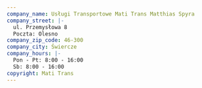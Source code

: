 ```yaml
---
company_name: Usługi Transportowe Mati Trans Matthias Spyra
company_street: |-
  ul. Przemysłowa 8
  Poczta: Olesno
company_zip_code: 46-300
company_city: Świercze
company_hours: |-
  Pon - Pt: 8:00 - 16:00 
  Sb: 8:00 - 16:00
copyright: Mati Trans
---
```


